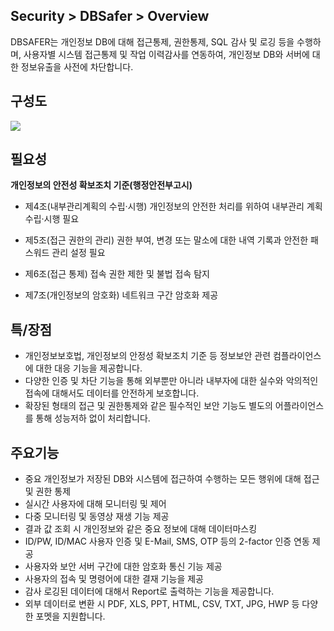 ## Security > DBSafer > Overview

DBSAFER는 개인정보 DB에 대해 접근통제, 권한통제, SQL 감사 및 로깅 등을 수행하며, 사용자별 시스템 접근통제 및 작업 이력감사를 연동하여, 개인정보 DB와 서버에 대한 정보유출을 사전에 차단합니다.


## 구성도

![](http://static.toastoven.net/prod_dbsafer/dbsafer_infra.png)

## 필요성

**개인정보의 안전성 확보조치 기준(행정안전부고시)**

  - 제4조(내부관리계획의 수립·시행) 개인정보의 안전한 처리를 위하여 내부관리 계획 수립·시행 필요

  - 제5조(접근 권한의 관리) 권한 부여, 변경 또는 말소에 대한 내역 기록과 안전한 패스워드 관리 설정 필요

  - 제6조(접근 통제) 접속 권한 제한 및 불법 접속 탐지

  - 제7조(개인정보의 암호화) 네트워크 구간 암호화 제공



## 특/장점

 - 개인정보보호법, 개인정보의 안정성 확보조치 기준 등 정보보안 관련 컴플라이언스에 대한 대응 기능을 제공합니다.
 - 다양한 인증 및 차단 기능을 통해 외부뿐만 아니라 내부자에 대한 실수와 악의적인 접속에 대해서도 데이터를 안전하게 보호합니다.
 - 확장된 형태의 접근 및 권한통제와 같은 필수적인 보안 기능도 별도의 어플라이언스를 통해 성능저하 없이 처리합니다.

## 주요기능

  - 중요 개인정보가 저장된 DB와 시스템에 접근하여 수행하는 모든 행위에 대해 접근 및 권한 통제
  - 실시간 사용자에 대해 모니터링 및 제어
  - 다중 모니터링 및 동영상 재생 기능 제공
  - 결과 값 조회 시 개인정보와 같은 중요 정보에 대해 데이터마스킹
  - ID/PW, ID/MAC 사용자 인증 및 E-Mail, SMS, OTP 등의 2-factor 인증 연동 제공
  - 사용자와 보안 서버 구간에 대한 암호화 통신 기능 제공
  - 사용자의 접속 및 명령어에 대한 결재 기능을 제공
  - 감사 로깅된 데이터에 대해서 Report로 출력하는 기능을 제공합니다.
  - 외부 데이터로 변환 시 PDF, XLS, PPT, HTML, CSV, TXT, JPG, HWP 등 다양한 포멧을 지원합니다.
